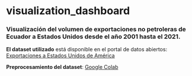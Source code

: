 # visualization_dashboard
### Visualización del volumen de exportaciones no petroleras de Ecuador a Estados Unidos desde el año 2001 hasta el 2021.

**El dataset utilizado** está disponible en el portal de datos abiertos: [Exportaciones a Estados Unidos de América](https://datosabiertos.gob.ec/dataset/exportaciones-a-estados-unidos-de-america)

**Preprocesamiento del dataset**: [Google Colab](https://colab.research.google.com/drive/1PLRBwUX94OR6oast9ooAuj-z9fSj12KO?usp=sharing)
